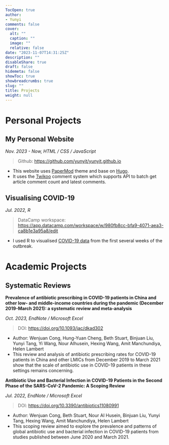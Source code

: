 ```yaml
---
TocOpen: true
author:
- Yunyi
comments: false
cover:
  alt: ""
  caption: ""
  image: ""
  relative: false
date: "2023-11-07T14:31:25Z"
description: ""
disableShare: true
draft: false
hidemeta: false
showToc: true
showbreadcrumbs: true
slug: ""
title: Projects
weight: null
---
```


# Personal Projects

## My Personal Website
*Nov. 2023 - Now, HTML / CSS / JavaScript*
> Github: https://github.com/yunyit/yunyit.github.io

* This website uses [PaperMod](https://github.com/adityatelange/hugo-PaperMod) theme and base on [Hugo](https://github.com/gohugoio/hugo).
* It uses the [Twikoo](https://twikoo.js.org/en/intro.html) comment system which supports API to batch get article comment count and latest comments.

## Visualising COVID-19
*Jul. 2022, R*
> DataCamp workspace: https://app.datacamp.com/workspace/w/980fb8cc-bfa9-4071-aea3-ca8b1e3a95a8/edit

* I used R to visualised [COVID-19 data](https://github.com/RamiKrispin/coronavirus) from the first several weeks of the outbreak.


# Academic Projects
## Systematic Reviews
**Prevalence of antibiotic prescribing in COVID-19 patients in China and other low- and middle-income countries during the pandemic (December 2019-March 2021): a systematic review and meta-analysis**

*Oct. 2023, EndNote / Microsoft Excel*
> DOI: https://doi.org/10.1093/jac/dkad302

* Author: Wenjuan Cong, Hung-Yuan Cheng, Beth Stuart, Binjuan Liu, Yunyi Tang, Yi Wang, Nour AIhusein, Hexing Wang, Amit Manchundiya, Helen Lambert
* This review and analysis of antibiotic prescribing rates for COVID-19 patients in China and other LMICs from December 2019 to March 2021 show that the scale of antibiotic use in COVID-19 patients in these settings remains concerning. 

**Antibiotic Use and Bacterial Infection in COVID-19 Patients in the Second Phase of the SARS-CoV-2 Pandemic: A Scoping Review**

*Jul. 2022, EndNote / Microsoft Excel*
> DOI: https://doi.org/10.3390/antibiotics11080991

* Author: Wenjuan Cong, Beth Stuart, Nour AI Husein, Binjuan Liu, Yunyi Tang, Hexing Wang, Amit Manchundiya, Helen Lambert
* This scoping review aimed to explore the prevalence and patterns of global antibiotic use and bacterial infection in COVID-19 patients from studies published between June 2020 and March 2021. 
